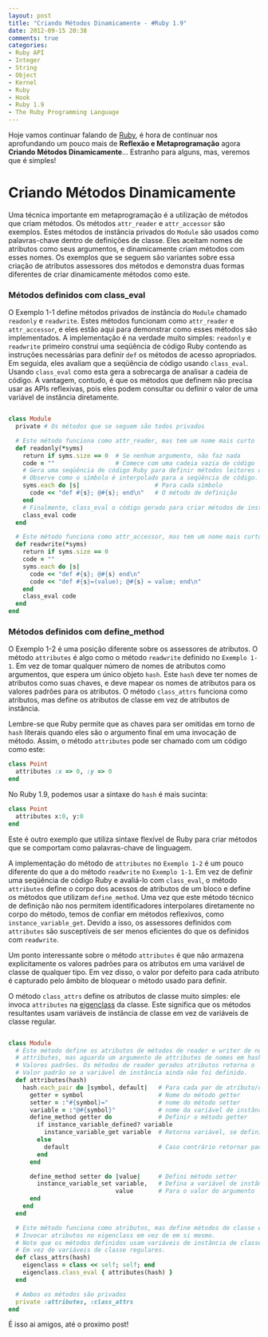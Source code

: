 ```yaml
---
layout: post
title: "Criando Métodos Dinamicamente - #Ruby 1.9"
date: 2012-09-15 20:38
comments: true
categories: 
- Ruby API
- Integer
- String
- Object
- Kernel
- Ruby
- Hook
- Ruby 1.9
- The Ruby Programming Language
---
```


<p>Hoje vamos continuar falando de <a href="http://www.ruby-doc.org/core-1.9.2/">Ruby</a>, é hora de continuar nos aprofundando um pouco mais de
<b>Reflexão e Metaprogramação</b> agora <b>Criando Métodos Dinamicamente</b>... Estranho para alguns, mas, veremos que é simples!</p>

<h1>Criando Métodos Dinamicamente</h1>

Uma técnica importante em metaprogramação é a utilização de métodos que criam métodos. Os métodos `attr_reader` e `attr_accessor` são exemplos. Estes
métodos de instância privados do `Module` são usados como palavras-chave dentro de definições de classe. Eles aceitam nomes de atributos como seus
argumentos, e dinamicamente criam métodos com esses nomes. Os exemplos que se seguem são variantes sobre essa criação de atributos assessores dos
métodos e demonstra duas formas diferentes de criar dinamicamente métodos como este.
<!--more-->

<h3>Métodos definidos com class_eval</h3>

O Exemplo 1-1 define métodos privados de instância do `Module` chamado `readonly` e `readwrite`. Estes métodos funcionam como `attr_reader`
e `attr_accessor`, e eles estão aqui para demonstrar como esses métodos são implementados. A implementação é na verdade muito simples: `readonly` e
`readwrite` primeiro construi uma seqüência de código Ruby contendo as instruções necessárias para definir `def` os métodos de acesso apropriados. 
Em seguida, eles avaliam que a seqüência de código usando `class_eval`. Usando `class_eval` como esta gera a sobrecarga de analisar a cadeia de código. 
A vantagem, contudo, é que os métodos que definem não precisa usar as APIs reflexivas, pois eles podem consultar ou definir o valor de uma variável de
instância diretamente.

``` ruby Exemplo 1-1. Métodos de atributos com class_eval

class Module
  private # Os métodos que se seguem são todos privados

  # Este método funciona como attr_reader, mas tem um nome mais curto
  def readonly(*syms)
    return if syms.size == 0  # Se nenhum argumento, não faz nada
    code = ""                 # Comece com uma cadeia vazia de código
    # Gera uma seqüência de código Ruby para definir métodos leitores de atributos.
    # Observe como o símbolo é interpolado para a seqüência de código.
    syms.each do |s|                     # Para cada símbolo
      code << "def #{s}; @#{s}; end\n"   # O método de definição
    end
    # Finalmente, class_eval o código gerado para criar métodos de instância.
    class_eval code
  end

  # Este método funciona como attr_accessor, mas tem um nome mais curto.
  def readwrite(*syms)
    return if syms.size == 0
    code = ""
    syms.each do |s|
      code << "def #{s}; @#{s} end\n"
      code << "def #{s}=(value); @#{s} = value; end\n"
    end
    class_eval code
  end
end
```

<h3>Métodos definidos com define_method</h3>

O Exemplo 1-2 é uma posição diferente sobre os assessores de atributos. O método `attributes` é algo como o método `readwrite` definido no `Exemplo
1-1`. Em vez de tomar qualquer número de nomes de atributos como argumentos, que espera um único objeto `hash`. Este `hash` deve ter nomes de atributos
como suas chaves, e deve mapear os nomes de atributos para os valores padrões para os atributos. O método `class_attrs` funciona como atributos, mas
define os atributos de classe em vez de atributos de instância.

Lembre-se que Ruby permite que as chaves para ser omitidas em torno de `hash` literais quando eles são o argumento final em uma invocação de método.
Assim, o método `attributes` pode ser chamado com um código como este:

``` ruby Metodo attributes
class Point
  attributes :x => 0, :y => 0
end
```

No Ruby 1.9, podemos usar a sintaxe do `hash` é mais sucinta:

``` ruby Attibutes
class Point
  attributes x:0, y:0
end
```

Este é outro exemplo que utiliza sintaxe flexível de Ruby para criar métodos que se comportam como palavras-chave de linguagem.

A implementação do método de `attributes` no `Exemplo 1-2` é um pouco diferente do que a do método `readwrite` no `Exemplo 1-1`. Em vez de definir uma
seqüência de código Ruby e avaliá-lo com `class_eval`, o método `attributes` define o corpo dos acessos de atributos de um bloco e define os métodos 
que utilizam `define_method`. Uma vez que este método técnico de definição não nos permitem identificadores interpolares diretamente no corpo do
método, temos de confiar em métodos reflexivos, como `instance_variable_get`. Devido a isso, os assessores definidos com `attributes` são susceptíveis
de ser menos eficientes do que os definidos com `readwrite`.

Um ponto interessante sobre o método `attributes` é que não armazena explicitamente os valores padrões para os atributos em uma variável de classe de
qualquer tipo. Em vez disso, o valor por defeito para cada atributo é capturado pelo âmbito de bloquear o método usado para definir.

O método `class_attrs` define os atributos de classe muito simples: ele invoca `attributes` na <a href="http://blog.caelum.com.br/metaprogramacao-eigenclass-em-ruby/">eigenclass</a> da classe. Este
significa que os métodos resultantes usam variáveis de instância de classe em vez de variáveis de classe regular.

``` ruby Exemplo 1-2. Métodos de atributos com define_method

class Module
  # Este método define os atributos de métodos de reader e writer de nomeado
  # attributes, mas aguarda um argumento de attributes de nomes em hash mapeado para
  # Valores padrões. Os métodos de reader gerados atributos retorna o
  # Valor padrão se a variável de instância ainda não foi definido.
  def attributes(hash)
    hash.each_pair do |symbol, default|   # Para cada par de atributo/default
      getter = symbol                     # Nome do método getter
      setter = :"#{symbol}="              # nome do método setter
      variable = :"@#{symbol}"            # nome da variável de instância
      define_method getter do             # Definir o método getter
        if instance_variable_defined? variable
          instance_variable_get variable  # Retorna variável, se definido
        else
          default                         # Caso contrário retornar padrão
        end
      end

      define_method setter do |value|     # Defini método setter
        instance_variable_set variable,   # Defina a variável de instância
                              value       # Para o valor do argumento
      end
    end
  end

  # Este método funciona como atributos, mas define métodos de classe em vez de
  # Invocar atributos no eigenclass em vez de em si mesmo.
  # Note que os métodos definidos usam variáveis de instância de classe
  # Em vez de variáveis de classe regulares.
  def class_attrs(hash)
    eigenclass = class << self; self; end
    eigenclass.class_eval { attributes(hash) }
  end

  # Ambos os métodos são privados
  private :attributes, :class_attrs
end
```

É isso ai amigos, até o proximo post! 